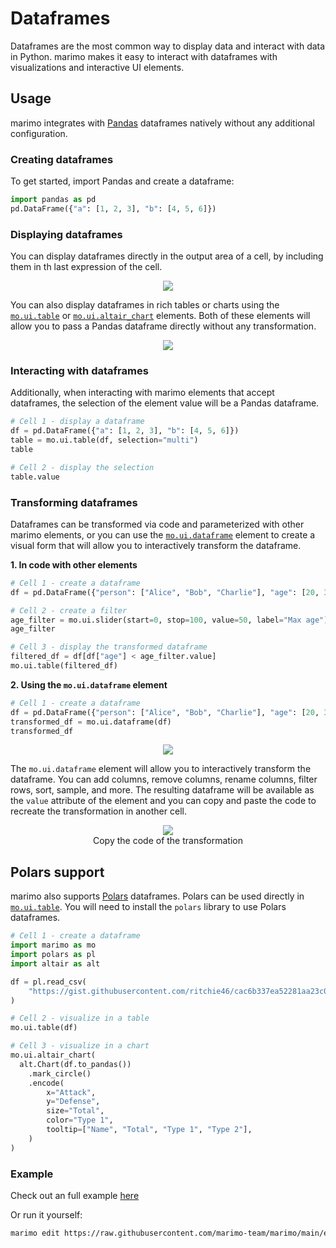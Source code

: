 # Dataframes

Dataframes are the most common way to display data and interact with data
in Python. marimo makes it easy to interact with dataframes with visualizations
and interactive UI elements.

## Usage

marimo integrates with [Pandas](https://pandas.pydata.org/) dataframes natively without any
additional configuration.

### Creating dataframes

To get started, import Pandas and create a dataframe:

```python
import pandas as pd
pd.DataFrame({"a": [1, 2, 3], "b": [4, 5, 6]})
```

### Displaying dataframes

You can display dataframes directly in the output area of a cell, by including them
in th last expression of the cell.

<div align="center">
<figure>
<img src="/_static/docs-dataframe-output.png"/>
</figure>
</div>

You can also display dataframes in rich tables or charts using the [`mo.ui.table`](/api/inputs/table/)
or [`mo.ui.altair_chart`](/api/plotting/) elements. Both of these elements will allow you to pass a Pandas
dataframe directly without any transformation.

<div align="center">
<figure>
<img src="/_static/docs-dataframe-visualizations.png"/>
</figure>
</div>

### Interacting with dataframes

Additionally, when interacting with marimo elements that accept dataframes, the selection of the element value will be a Pandas dataframe.

```python
# Cell 1 - display a dataframe
df = pd.DataFrame({"a": [1, 2, 3], "b": [4, 5, 6]})
table = mo.ui.table(df, selection="multi")
table

# Cell 2 - display the selection
table.value
```

### Transforming dataframes

Dataframes can be transformed via code and parameterized with other marimo elements, or you can use the [`mo.ui.dataframe`](/api/inputs/dataframe/) element to create a visual form that will allow you to interactively transform the dataframe.

**1. In code with other elements**

```python
# Cell 1 - create a dataframe
df = pd.DataFrame({"person": ["Alice", "Bob", "Charlie"], "age": [20, 30, 40]})

# Cell 2 - create a filter
age_filter = mo.ui.slider(start=0, stop=100, value=50, label="Max age")
age_filter

# Cell 3 - display the transformed dataframe
filtered_df = df[df["age"] < age_filter.value]
mo.ui.table(filtered_df)
```

**2. Using the `mo.ui.dataframe` element**

```python
# Cell 1 - create a dataframe
df = pd.DataFrame({"person": ["Alice", "Bob", "Charlie"], "age": [20, 30, 40]})
transformed_df = mo.ui.dataframe(df)
transformed_df
```

<div align="center">
<figure>
<img src="/_static/docs-dataframe-transform.png"/>
</figure>
</div>

The `mo.ui.dataframe` element will allow you to interactively transform the dataframe. You can add columns, remove columns, rename columns, filter rows, sort, sample, and more.
The resulting dataframe will be available as the `value` attribute of the element and you can copy and paste the code to recreate the transformation in another cell.

<div align="center">
<figure>
<img src="/_static/docs-dataframe-transform-code.png"/>
<figcaption>Copy the code of the transformation</figcaption>
</figure>
</div>

## Polars support

marimo also supports [Polars](https://pola.rs/) dataframes. Polars can be used directly in [`mo.ui.table`](/api/inputs/table/). You will need to install the `polars` library to use Polars dataframes.

```python
# Cell 1 - create a dataframe
import marimo as mo
import polars as pl
import altair as alt

df = pl.read_csv(
    "https://gist.githubusercontent.com/ritchie46/cac6b337ea52281aa23c049250a4ff03/raw/89a957ff3919d90e6ef2d34235e6bf22304f3366/pokemon.csv"
)

# Cell 2 - visualize in a table
mo.ui.table(df)

# Cell 3 - visualize in a chart
mo.ui.altair_chart(
  alt.Chart(df.to_pandas())
    .mark_circle()
    .encode(
        x="Attack",
        y="Defense",
        size="Total",
        color="Type 1",
        tooltip=["Name", "Total", "Type 1", "Type 2"],
    )
)
```

### Example

Check out an full example [here](https://github.com/marimo-team/marimo/blob/main/examples/third_party/polars.py)

Or run it yourself:

```bash
marimo edit https://raw.githubusercontent.com/marimo-team/marimo/main/examples/third_party/polars.py
```

